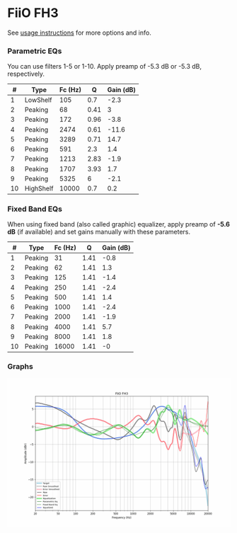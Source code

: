 # FiiO FH3
See [usage instructions](https://github.com/jaakkopasanen/AutoEq#usage) for more options and info.

### Parametric EQs
You can use filters 1-5 or 1-10. Apply preamp of -5.3 dB or -5.3 dB, respectively.

|   # | Type      |   Fc (Hz) |    Q |   Gain (dB) |
|-----|-----------|-----------|------|-------------|
|   1 | LowShelf  |       105 | 0.7  |        -2.3 |
|   2 | Peaking   |        68 | 0.41 |         3   |
|   3 | Peaking   |       172 | 0.96 |        -3.8 |
|   4 | Peaking   |      2474 | 0.61 |       -11.6 |
|   5 | Peaking   |      3289 | 0.71 |        14.7 |
|   6 | Peaking   |       591 | 2.3  |         1.4 |
|   7 | Peaking   |      1213 | 2.83 |        -1.9 |
|   8 | Peaking   |      1707 | 3.93 |         1.7 |
|   9 | Peaking   |      5325 | 6    |        -2.1 |
|  10 | HighShelf |     10000 | 0.7  |         0.2 |

### Fixed Band EQs
When using fixed band (also called graphic) equalizer, apply preamp of **-5.6 dB** (if available) and set gains manually with these parameters.

|   # | Type    |   Fc (Hz) |    Q |   Gain (dB) |
|-----|---------|-----------|------|-------------|
|   1 | Peaking |        31 | 1.41 |        -0.8 |
|   2 | Peaking |        62 | 1.41 |         1.3 |
|   3 | Peaking |       125 | 1.41 |        -1.4 |
|   4 | Peaking |       250 | 1.41 |        -2.4 |
|   5 | Peaking |       500 | 1.41 |         1.4 |
|   6 | Peaking |      1000 | 1.41 |        -2.4 |
|   7 | Peaking |      2000 | 1.41 |        -1.9 |
|   8 | Peaking |      4000 | 1.41 |         5.7 |
|   9 | Peaking |      8000 | 1.41 |         1.8 |
|  10 | Peaking |     16000 | 1.41 |        -0   |

### Graphs
![](./FiiO%20FH3.png)
